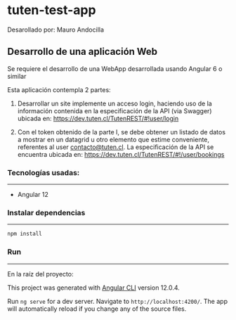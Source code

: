 # tuten-test-app

Desarollado por: Mauro Andocilla

## Desarrollo de una aplicación Web

Se requiere el desarrollo de una WebApp desarrollada usando Angular 6 o similar

Esta aplicación contempla 2 partes:

1. Desarrollar un site implemente un acceso login, haciendo uso de la información contenida en la especificación de la API (via Swagger) ubicada en: https://dev.tuten.cl/TutenREST/#!user/login

2. Con el token obtenido de la parte I, se debe obtener un listado de datos a mostrar en un
   datagrid u otro elemento que estime conveniente, referentes al user contacto@tuten.cl. La especificación de la API se encuentra ubicada en: https://dev.tuten.cl/TutenREST/#!/user/bookings

### Tecnologías usadas:

---

- Angular 12

### Instalar dependencias

---

```sh
npm install
```

### Run

---

En la raíz del proyecto:

This project was generated with [Angular CLI](https://github.com/angular/angular-cli) version 12.0.4.

Run `ng serve` for a dev server. Navigate to `http://localhost:4200/`. The app will automatically reload if you change any of the source files.
